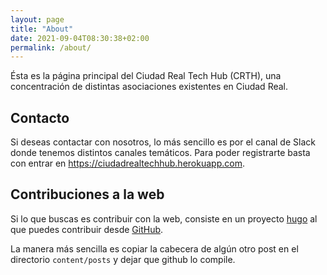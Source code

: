 ```yaml
---
layout: page
title: "About"
date: 2021-09-04T08:30:38+02:00
permalink: /about/
---
```


Ésta es la página principal del Ciudad Real Tech Hub (CRTH), una concentración
de distintas asociaciones existentes en Ciudad Real.

## Contacto

Si deseas contactar con nosotros, lo más sencillo es por el canal de Slack donde
tenemos distintos canales temáticos. Para poder registrarte basta con entrar en
https://ciudadrealtechhub.herokuapp.com.

## Contribuciones a la web

Si lo que buscas es contribuir con la web, consiste en un proyecto [hugo] al
que puedes contribuir desde [GitHub].

La manera más sencilla es copiar la cabecera de algún otro post en el directorio
`content/posts` y dejar que github lo compile.

[hugo]: https://gohugo.io
[GitHub]: https://github.com/ciudadrealtechhub/ciudadrealtechhub.github.io
